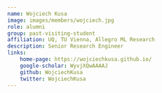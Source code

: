 ```yaml
---
name: Wojciech Kusa
image: images/members/wojciech.jpg
role: alumni
group: past-visiting-student
affiliation: UQ, TU Vienna, Allegro ML Research
description: Senior Research Engineer
links:
    home-page: https://wojciechkusa.github.io/
    google-scholar: WyvjXQwAAAAJ
    github: WojciechKusa
    twitter: WojciechKusa
---
```



